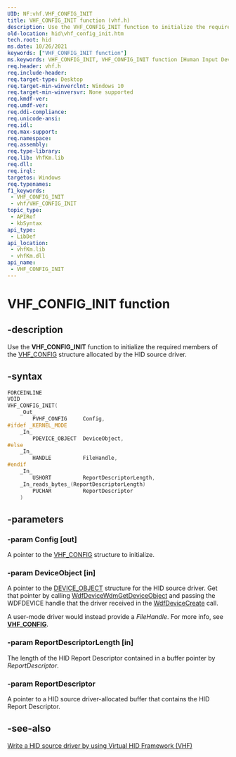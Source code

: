 ```yaml
---
UID: NF:vhf.VHF_CONFIG_INIT
title: VHF_CONFIG_INIT function (vhf.h)
description: Use the VHF_CONFIG_INIT function to initialize the required members of the VHF_CONFIG structure allocated by the HID source driver.
old-location: hid\vhf_config_init.htm
tech.root: hid
ms.date: 10/26/2021
keywords: ["VHF_CONFIG_INIT function"]
ms.keywords: VHF_CONFIG_INIT, VHF_CONFIG_INIT function [Human Input Devices], hid.vhf_config_init, vhf/VHF_CONFIG_INIT
req.header: vhf.h
req.include-header: 
req.target-type: Desktop
req.target-min-winverclnt: Windows 10
req.target-min-winversvr: None supported
req.kmdf-ver: 
req.umdf-ver: 
req.ddi-compliance: 
req.unicode-ansi: 
req.idl: 
req.max-support: 
req.namespace: 
req.assembly: 
req.type-library: 
req.lib: VhfKm.lib
req.dll: 
req.irql: 
targetos: Windows
req.typenames: 
f1_keywords:
 - VHF_CONFIG_INIT
 - vhf/VHF_CONFIG_INIT
topic_type:
 - APIRef
 - kbSyntax
api_type:
 - LibDef
api_location:
 - vhfKm.lib
 - vhfKm.dll
api_name:
 - VHF_CONFIG_INIT
---
```


# VHF_CONFIG_INIT function


## -description

Use the <b>VHF_CONFIG_INIT</b> function to initialize the required members of the <a href="/windows-hardware/drivers/ddi/vhf/ns-vhf-_vhf_config">VHF_CONFIG</a> structure allocated by the HID source driver.

## -syntax

```cpp
FORCEINLINE
VOID
VHF_CONFIG_INIT(
    _Out_
        PVHF_CONFIG     Config,
#ifdef _KERNEL_MODE
    _In_
        PDEVICE_OBJECT  DeviceObject,
#else
    _In_
        HANDLE          FileHandle,
#endif
    _In_
        USHORT          ReportDescriptorLength,
    _In_reads_bytes_(ReportDescriptorLength)
        PUCHAR          ReportDescriptor    
    )
```

## -parameters

### -param Config [out]


A pointer to the <a href="/windows-hardware/drivers/ddi/vhf/ns-vhf-_vhf_config">VHF_CONFIG</a> structure to initialize.

### -param DeviceObject [in]


A pointer to the <a href="/windows-hardware/drivers/ddi/wdm/ns-wdm-_device_object">DEVICE_OBJECT</a> structure for the HID source driver. Get that pointer by calling  <a href="/windows-hardware/drivers/ddi/wdfdevice/nf-wdfdevice-wdfdevicewdmgetdeviceobject">WdfDeviceWdmGetDeviceObject</a> and passing the WDFDEVICE handle that the driver received in the <a href="/windows-hardware/drivers/ddi/wdfdevice/nf-wdfdevice-wdfdevicecreate">WdfDeviceCreate</a> call.

A user-mode driver would instead provide a *FileHandle*. For more info, see [**VHF_CONFIG**](./ns-vhf-_vhf_config.md).

### -param ReportDescriptorLength [in]


The length of the HID Report Descriptor contained in a buffer pointer by <i>ReportDescriptor</i>.

### -param ReportDescriptor

A pointer to a HID source driver-allocated buffer that contains the  HID Report Descriptor.

## -see-also

<a href="/windows-hardware/drivers/hid/virtual-hid-framework--vhf-">Write a HID source driver by using Virtual HID Framework (VHF)</a>